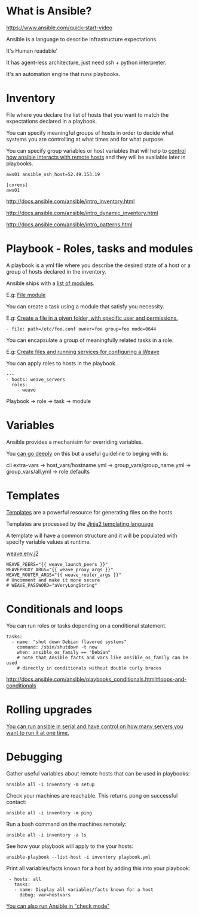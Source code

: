 # What is Ansible?

https://www.ansible.com/quick-start-video

Ansible is a language to describe infrastructure expectations.

It's Human readable'

It has agent-less architecture, just need ssh + python interpreter.

It's an automation engine that runs playbooks.


# Inventory

File where you declare the list of hosts that you want to match the expectations declared in a playbook.

You can specify meaningful groups of hosts in order to decide what systems you are controlling at what times and for what purpose.

You can specify group variables or host variables that will help to [control how ansible interacts with remote hosts](http://docs.ansible.com/ansible/intro_inventory.html#list-of-behavioral-inventory-parameters) and they will be available later in playbooks.

```
aws01 ansible_ssh_host=52.49.153.19

[coreos]
aws01
```

http://docs.ansible.com/ansible/intro_inventory.html

http://docs.ansible.com/ansible/intro_dynamic_inventory.html

http://docs.ansible.com/ansible/intro_patterns.html


# Playbook - Roles, tasks and modules

A playbook is a yml file where you describe the desired state of a host or a group of hosts declared in the inventory.

Ansible ships with a [list of modules](http://docs.ansible.com/ansible/list_of_all_modules.html).

E.g: [File module](http://docs.ansible.com/ansible/file_module.html)

You can create a task using a module that satisfy you necessity.

E.g: [Create a file in a given folder, with specific user and permissions.](http://docs.ansible.com/ansible/file_module.html#examples)

```- file: path=/etc/foo.conf owner=foo group=foo mode=0644```

You can encapsulate a group of meaningfully related tasks in a role.

E.g: [Create files and running services for configuring a Weave](https://github.com/Capgemini/weave-ansible)

You can apply roles to hosts in the playbook.

```
---
- hosts: weave_servers
  roles:
    - weave
```

Playbook -> role -> task -> module


# Variables

Ansible provides a mechanisim for overriding variables.

You [can go deeply](http://docs.ansible.com/ansible/playbooks_variables.html) on this but a useful guideline to beging with is:

cli extra-vars -> host_vars/hostname.yml -> group_vars/group_name.yml -> group_vars/all.yml -> role defaults



# Templates

[Templates](http://docs.ansible.com/ansible/template_module.html) are a powerful resource for generating files on the hosts

Templates are processed by the [Jinja2 templating language](http://jinja.pocoo.org/docs/) 

A template will have a common structure and it will be populated with specify variable values at runtime.

[weave.env.j2](https://github.com/enxebre/ansible-pragmatic-guide/blob/master/roles/weave/templates/weave.env.j2)

```
WEAVE_PEERS="{{ weave_launch_peers }}"
WEAVEPROXY_ARGS="{{ weave_proxy_args }}"
WEAVE_ROUTER_ARGS="{{ weave_router_args }}"
# Uncomment and make it more secure
# WEAVE_PASSWORD="aVeryLongString"
```

# Conditionals and loops

You can run roles or tasks depending on a conditional statement.

```
tasks:
  - name: "shut down Debian flavored systems"
    command: /sbin/shutdown -t now
    when: ansible_os_family == "Debian"
    # note that Ansible facts and vars like ansible_os_family can be used
    # directly in conditionals without double curly braces
```

http://docs.ansible.com/ansible/playbooks_conditionals.html#loops-and-conditionals


# Rolling upgrades

[You can run ansible in serial and have control on how many servers you want to run it at one time.](http://docs.ansible.com/ansible/guide_rolling_upgrade.html)


# Debugging

Gather useful variables about remote hosts that can be used in playbooks:

```ansible all -i inventory -m setup```

Check your machines are reachable. This returns pong on successful contact:

```ansible all -i inventory -m ping```

Run a bash command on the machines remotely:

```ansible all -i inventory -a ls```

See how your playbook will apply to the your hosts:

```ansible-playbook --list-host -i inventory playbook.yml```

Print all variables/facts known for a host by adding this into your playbook:

```
 - hosts: all
   tasks:
   - name: Display all variables/facts known for a host
     debug: var=hostvars
```

[You can also run Ansible in "check mode"](http://docs.ansible.com/ansible/playbooks_checkmode.html)
